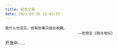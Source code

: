 ```yaml
---
title: 纪念父亲
date: 2021-03-16 22:42:57
---
```


```
我什么也没忘，但有些事只适合收藏。
                                 ——史铁生《我与地坛》
```


开发中……